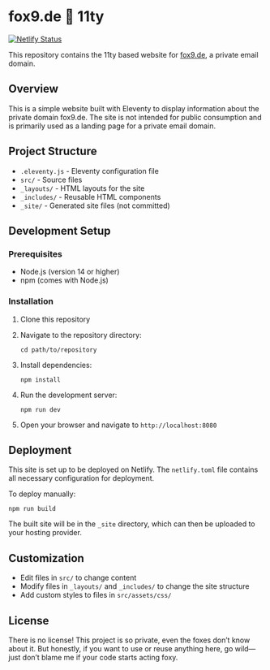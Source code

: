 # fox9.de 🦊 11ty

[![Netlify Status](https://api.netlify.com/api/v1/badges/08d237c2-f7c1-42a5-a6a6-d88aa36965dc/deploy-status)](https://app.netlify.com/projects/fox9/deploys)

This repository contains the 11ty based website for [fox9.de](https://fox9.de), a private email domain.

## Overview

This is a simple website built with Eleventy to display information about the private domain fox9.de. The site is not intended for public consumption and is primarily used as a landing page for a private email domain.

## Project Structure

- `.eleventy.js` - Eleventy configuration file
- `src/` - Source files
- `_layouts/` - HTML layouts for the site
- `_includes/` - Reusable HTML components
- `_site/` - Generated site files (not committed)

## Development Setup

### Prerequisites

- Node.js (version 14 or higher)
- npm (comes with Node.js)

### Installation

1. Clone this repository

2. Navigate to the repository directory:
   ```
   cd path/to/repository
   ```

3. Install dependencies:
   ```
   npm install
   ```

4. Run the development server:
   ```
   npm run dev
   ```

5. Open your browser and navigate to `http://localhost:8080`

## Deployment

This site is set up to be deployed on Netlify. The `netlify.toml` file contains all necessary configuration for deployment.

To deploy manually:

```
npm run build
```

The built site will be in the `_site` directory, which can then be uploaded to your hosting provider.

## Customization

- Edit files in `src/` to change content
- Modify files in `_layouts/` and `_includes/` to change the site structure
- Add custom styles to files in `src/assets/css/`

## License

There is no license! This project is so private, even the foxes don’t know about it. But honestly, if you want to use or reuse anything here, go wild—just don’t blame me if your code starts acting foxy.
